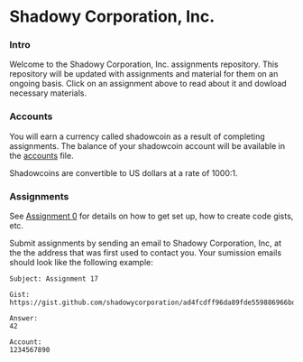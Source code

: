 # Shadowy Corporation, Inc.

### Intro

Welcome to the Shadowy Corporation, Inc. assignments repository.
This repository will be updated with assignments and material for them on
an ongoing basis. Click on an assignment above to read about it and
dowload necessary materials.

### Accounts

You will earn a currency called shadowcoin as a result of completing
assignments. The balance of your shadowcoin account will be available
in the [accounts](ACCOUNT.md) file.

Shadowcoins are convertible to US dollars at a rate of 1000:1.

### Assignments

See [Assignment 0](assignment0) for details on how to get set up, how to
create code gists, etc.

Submit assignments by sending an email to Shadowy Corporation, Inc, at the
the address that was first used to contact you. Your sumission emails
should look like the following example:

```
Subject: Assignment 17

Gist:
https://gist.github.com/shadowycorporation/ad4fcdff96da89fde559886966bdda97

Answer:
42

Account:
1234567890
```

